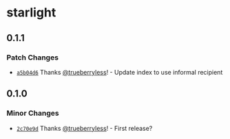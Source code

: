 # starlight

## 0.1.1

### Patch Changes

- [`a5b04d6`](https://github.com/trueberryless-org/mutanuq/commit/a5b04d6bbe1786850302746418ee6bcf5db6a115) Thanks [@trueberryless](https://github.com/trueberryless)! - Update index to use informal recipient

## 0.1.0

### Minor Changes

- [`2c70e9d`](https://github.com/trueberryless-org/mutanuq/commit/2c70e9d9df9c6c57a287b3bc92ecb8cf0e232d15) Thanks [@trueberryless](https://github.com/trueberryless)! - First release?
